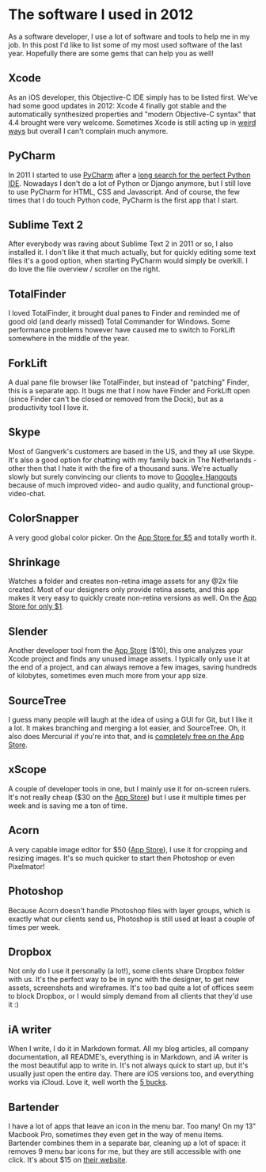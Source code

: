 # The software I used in 2012

As a software developer, I use a lot of software and tools to help me in my job. In this post I'd like to list some of my most used software of the last year. Hopefully there are some gems that can help you as well!

## Xcode
As an iOS developer, this Objective-C IDE simply has to be listed first. We've had some good updates in 2012: Xcode 4 finally got stable and the automatically synthesized properties and "modern Objective-C syntax" that 4.4 brought were very welcome. Sometimes Xcode is still acting up in [weird ways](http://www.textfromxcode.com) but overall I can't complain much anymore.

## PyCharm
In 2011 I started to use [PyCharm](http://www.jetbrains.com/pycharm/) after a [long search for the perfect Python IDE](/articles/2011/04/05/search-perfect-python-ide-django/). Nowadays I don't do a lot of Python or Django anymore, but I still love to use PyCharm for HTML, CSS and Javascript. And of course, the few times that I do touch Python code, PyCharm is the first app that I start.

## Sublime Text 2
After everybody was raving about Sublime Text 2 in 2011 or so, I also installed it. I don't like it that much actually, but for quickly editing some text files it's a good option, when starting PyCharm would simply be overkill. I do love the file overview / scroller on the right.

## TotalFinder
I loved TotalFinder, it brought dual panes to Finder and reminded me of good old (and dearly missed) Total Commander for Windows. Some performance problems however have caused me to switch to ForkLift somewhere in the middle of the year.

## ForkLift
A dual pane file browser like TotalFinder, but instead of "patching" Finder, this is a separate app. It bugs me that I now have Finder and ForkLift open (since Finder can't be closed or removed from the Dock), but as a productivity tool I love it.

## Skype
Most of Gangverk's customers are based in the US, and they all use Skype. It's also a good option for chatting with my family back in The Netherlands - other then that I hate it with the fire of a thousand suns. We're actually slowly but surely convincing our clients to move to [Google+ Hangouts](https://plus.google.com/hangouts) because of much improved video- and audio quality, and functional group-video-chat.

## ColorSnapper
A very good global color picker. On the [App Store for $5](https://itunes.apple.com/app/colorsnapper/id418176775?l=en&mt=12) and totally worth it.

## Shrinkage
Watches a folder and creates non-retina image assets for any @2x file created. Most of our designers only provide retina assets, and this app makes it very easy to quickly create non-retina versions as well. On the [App Store for only $1](https://itunes.apple.com/app/shrinkage/id505800575?l=en&mt=12).

## Slender
Another developer tool from the [App Store](https://itunes.apple.com/app/slender/id493656257?l=en&mt=12) ($10), this one analyzes your Xcode project and finds any unused image assets. I typically only use it at the end of a project, and can always remove a few images, saving hundreds of kilobytes, sometimes even much more from your app size.

## SourceTree
I guess many people will laugh at the idea of using a GUI for Git, but I like it a lot. It makes branching and merging a lot easier, and SourceTree. Oh, it also does Mercurial if you're into that, and is [completely free on the App Store](https://itunes.apple.com/app/sourcetree-git-hg/id411678673?l=en&mt=12).

## xScope
A couple of developer tools in one, but I mainly use it for on-screen rulers. It's not really cheap ($30 on the [App Store](https://itunes.apple.com/app/xscope/id447661441?l=en&mt=12)) but I use it multiple times per week and is saving me a ton of time.

## Acorn
A very capable image editor for $50 ([App Store](https://itunes.apple.com/app/acorn-image-editor-for-humans/id402280036?l=en&mt=12)), I use it for cropping and resizing images. It's so much quicker to start then Photoshop or even Pixelmator!

## Photoshop
Because Acorn doesn't handle Photoshop files with layer groups, which is exactly what our clients send us, Photoshop is still used at least a couple of times per week.

## Dropbox
Not only do I use it personally (a lot!), some clients share Dropbox folder with us. It's the perfect way to be in sync with the designer, to get new assets, screenshots and wireframes. It's too bad quite a lot of offices seem to block Dropbox, or I would simply demand from all clients that they'd use it :)

## iA writer
When I write, I do it in Markdown format. All my blog articles, all company documentation, all README's, everything is in Markdown, and iA writer is the most beautiful app to write in. It's not always quick to start up, but it's usually just open the entire day. There are iOS versions too, and everything works via iCloud. Love it, well worth the [5 bucks](https://itunes.apple.com/app/ia-writer/id439623248?l=en&mt=12).

## Bartender
I have a lot of apps that leave an icon in the menu bar. Too many! On my 13" Macbook Pro, sometimes they even get in the way of menu items. Bartender combines them in a separate bar, cleaning up a lot of space: it removes 9 menu bar icons for me, but they are still accessible with one click. It's about $15 on [their website](http://www.macbartender.com).